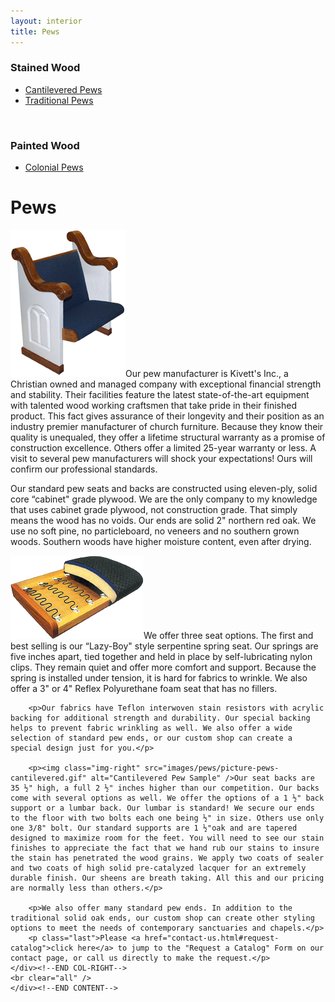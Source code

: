 ```yaml
---
layout: interior
title: Pews
---
```

<div id="canvas">
	<div id="col-left">
		<div id="left-nav">
	    	<h3>Stained Wood</h3>
	        <ul>
	        	<li><a class="fancybox" rel="pew-examples" href="images/pews/cantilevered-pew-examples.jpg" title="Cantilevered Pews">Cantilevered Pews</a></li>
	            <li><a class="fancybox" rel="pew-examples" href="images/pews/traditional-pew-examples.jpg" title="Traditional Pews">Traditional Pews</a></li>
	        </ul>
	        <br clear="all" />
	        <h3>Painted Wood</h3>
	        <ul>
	        	<li><a class="fancybox" rel="pew-examples" href="images/pews/colonial-pew-examples.jpg" title="Colonial Pews">Colonial Pews</a></li>
	        </ul>
	    </div><!--END LEFT-NAV-->
	</div><!--END COL-LEFT-->
	<div id="col-right">
		<h1>Pews</h1>
	    <p><img class="img-right" src="images/pews/picture-pews-painted.gif" alt="Painted Traditional Pew Sample" />Our pew manufacturer is Kivett's Inc., a Christian owned and managed company with exceptional financial strength and stability. Their facilities feature the latest state-of-the-art equipment with talented wood working craftsmen that take pride in their finished product. This fact gives assurance of their longevity and their position as an industry premier manufacturer of church furniture. Because they know their quality is unequaled, they offer a lifetime structural warranty as a promise of construction excellence. Others offer a limited 25-year warranty or less. A visit to several pew manufacturers will shock your expectations! Ours will confirm our professional standards.</p>
	    <p>Our standard pew seats and backs are constructed using eleven-ply, solid core “cabinet" grade plywood. We are the only company to my knowledge that uses cabinet grade plywood, not construction grade. That simply means the wood has no voids. Our ends are solid 2" northern red oak. We use no soft pine, no particleboard, no veneers and no southern grown woods. Southern woods have higher moisture content, even after drying.</p>
	    <p><img class="img-left" src="images/pews/picture-pews-cushion.gif" alt="Pew Cushion Example" />We offer three seat options. The first and best selling is our “Lazy-Boy" style serpentine spring seat. Our springs are five inches apart, tied together and held in place by self-lubricating nylon clips. They remain quiet and offer more comfort and support. Because the spring is installed under tension, it is hard for fabrics to wrinkle. We also offer a 3" or 4" Reflex Polyurethane foam seat that has no fillers.</p>

	    <p>Our fabrics have Teflon interwoven stain resistors with acrylic backing for additional strength and durability. Our special backing helps to prevent fabric wrinkling as well. We also offer a wide selection of standard pew ends, or our custom shop can create a special design just for you.</p>
	    
	    <p><img class="img-right" src="images/pews/picture-pews-cantilevered.gif" alt="Cantilevered Pew Sample" />Our seat backs are 35 ½" high, a full 2 ½" inches higher than our competition. Our backs come with several options as well. We offer the options of a 1 ½" back support or a lumbar back. Our lumbar is standard! We secure our ends to the floor with two bolts each one being ½" in size. Others use only one 3/8" bolt. Our standard supports are 1 ½"oak and are tapered designed to maximize room for the feet. You will need to see our stain finishes to appreciate the fact that we hand rub our stains to insure the stain has penetrated the wood grains. We apply two coats of sealer and two coats of high solid pre-catalyzed lacquer for an extremely durable finish. Our sheens are breath taking. All this and our pricing are normally less than others.</p>

	    <p>We also offer many standard pew ends. In addition to the traditional solid oak ends, our custom shop can create other styling options to meet the needs of contemporary sanctuaries and chapels.</p>
	    <p class="last">Please <a href="contact-us.html#request-catalog">click here</a> to jump to the "Request a Catalog" Form on our contact page, or call us directly to make the request.</p>
	</div><!--END COL-RIGHT-->
	<br clear="all" />
	</div><!--END CONTENT-->